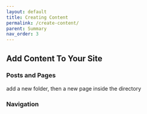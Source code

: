 ```yaml
---
layout: default
title: Creating Content
permalink: /create-content/
parent: Summary
nav_order: 3
---
```



## Add Content To Your Site

### Posts and Pages
add a new folder, then a new page inside the directory

### Navigation
